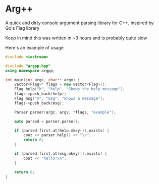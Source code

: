# Arg++
A quick and dirty console argument parsing library for C++, inspired by Go's Flag library

Keep in mind this was written in ~3 hours and is probably quite slow

Here's an example of usage
```cpp
#include <iostream>

#include "argpp.hpp"
using namespace argpp;

int main(int argc, char** argv) {
    vector<Flag>* flags = new vector<Flag>();
    Flag help("h", "help", "Shows the help message");
    flags->push_back(help);
    Flag msg("m", "msg", "Shows a message");
    flags->push_back(msg);

    Parser parser(argc, argv, *flags, "example");

    auto parsed = parser.parse();

    if (parsed.first.at(help.mkey()).exists) {
        cout << parser.help() << "\n";
        return 0;
    }

    if (parsed.first.at(msg.mkey()).exists) {
        cout << "hello!\n";
    }

    return 0;
}
```